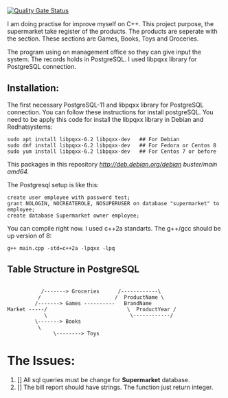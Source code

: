 [![Quality Gate Status](https://sonar.safabayar.tech/api/project_badges/measure?project=Supermarket&metric=alert_status)](https://sonar.safabayar.tech/dashboard?id=Supermarket)

I am doing practise for improve myself on C++. This project purpose, the supermarket take register of the products. The products are seperate with the section. These sections are Games, Books, Toys and Groceries. 

The program using on management office so they can give input the system. The records holds in PostgreSQL. I used libpqxx library for PostgreSQL connection. 


## Installation:

The first necessary PostgreSQL-11 and libpqxx library for PostgreSQL connection. You can follow these instructions for install postgreSQL. You need to be apply this code for install the libpqxx library in Debian and Redhatsystems:

```
sudo apt install libpqxx-6.2 libpqxx-dev   ## For Debian
sudo dnf install libpqxx-6.2 libpqxx-dev   ## For Fedora or Centos 8
sudo yum install libpqxx-6.2 libpqxx-dev   ## For Centos 7 or before
```

This packages in this repository *http://deb.debian.org/debian buster/main amd64.*

The Postgresql setup is like this:

```
create user employee with password test;
grant NOLOGIN, NOCREATEROLE, NOSUPERUSER on database "supermarket" to employee;
create database Supermarket owner employee;
```


You can compile right now. I used c++2a standarts. The g++/gcc should be up version of 8:

```
g++ main.cpp -std=c++2a -lpqxx -lpq
```


## Table Structure in PostgreSQL

```
	          
	       /-------> Groceries      /------------\
	      /                        /  ProductName \
	     /-------> Games ----------   BrandName
Market -----/                          \  ProductYear /
            \                           \------------/
	     \-------> Books
	      \
               \--------> Toys

```


# The Issues:

1. [] All sql queries must be change for **Supermarket** database.
2. [] The bill report should have strings. The function just return integer.
